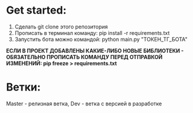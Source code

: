 # Get started:
1. Сделать git clone этого репозитория
2. Прописать в терминал команду: pip install -r requirements.txt
3. Запустить бота можно командой: python main.py "ТОКЕН_ТГ_БОТА"

**ЕСЛИ В ПРОЕКТ ДОБАВЛЕНЫ КАКИЕ-ЛИБО НОВЫЕ БИБЛИОТЕКИ - ОБЯЗАТЕЛЬНО ПРОПИСАТЬ КОМАНДУ ПЕРЕД ОТПРАВКОЙ ИЗМЕНЕНИЙ: pip freeze > requirements.txt**
# Ветки:
Master - релизная ветка, Dev - ветка с версией в разработке
